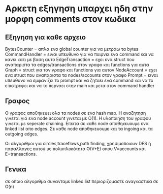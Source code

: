 # Αρκετη εξηγηση υπαρχει ηδη στην μορφη comments στον κωδικα

## Εξηγηση για καθε αρχειο

BytesCounter = απλα ενα global counter για να μετραω τα bytes
CommandHandler = ειναι υπευθυνο για να παιρνει ενα command και να κανει κατι με βαση αυτο
EdgeTransaction = εχει ενα struct που αναπαριστα τα edges/transactions στον γραφο και functions για αυτα
Graph = struct για τον γραφο και functions για αυτον
NodeAccount = εχει ενα struct που αναπαριστα τα nodes/accounts στον γραφο
Prompt = ειναι υπευθυνο να εμφανιζει το prompt και να ζηταει ενα command και να το επιστρεφει και να το περναει στην main και μετα στον command handler

## Γραφος

Ο γραφος αποθηκευει ολα τα nodes σε ενα hash map. Η αναζητηση γινεται για ενα node account γινεται με O(1).
Η υλοποιηση του γραφου γινεται με seperate chaining. Επειτα σε καθε node αποθηκευουμε ενα linked list απο edges. Σε καθε node αποθηκευουμε και τα ingoing και τα outgoing edges.

Οι αλγοριθμοι για circles,traceflows,path finding,  χρησιμοποιουν DFS ή παραλλαγες αυτού με πολυπλοκότητα O(V+E) οπου V=accounts και E=transactions.

## Γενικα

σε οποιο αλγοριθμο συνανταμε linked list περιοριζομαστε αναγκαστικα σε O(n)
